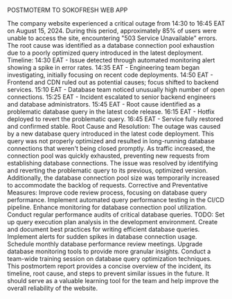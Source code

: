 POSTMOTERM TO SOKOFRESH WEB APP

The company website experienced a critical outage from 14:30 to 16:45 EAT on August 15, 2024. During this period, approximately 85% of users were unable to access the site, encountering "503 Service Unavailable" errors. The root cause was identified as a database connection pool exhaustion due to a poorly optimized query introduced in the latest deployment.
Timeline:
14:30 EAT - Issue detected through automated monitoring alert showing a spike in error rates.
14:35 EAT - Engineering team began investigating, initially focusing on recent code deployments.
14:50 EAT - Frontend and CDN ruled out as potential causes; focus shifted to backend services.
15:10 EAT - Database team noticed unusually high number of open connections.
15:25 EAT - Incident escalated to senior backend engineers and database administrators.
15:45 EAT - Root cause identified as a problematic database query in the latest code release.
16:15 EAT - Hotfix deployed to revert the problematic query.
16:45 EAT - Service fully restored and confirmed stable.
Root Cause and Resolution: The outage was caused by a new database query introduced in the latest code deployment. This query was not properly optimized and resulted in long-running database connections that weren't being closed promptly. As traffic increased, the connection pool was quickly exhausted, preventing new requests from establishing database connections.
The issue was resolved by identifying and reverting the problematic query to its previous, optimized version. Additionally, the database connection pool size was temporarily increased to accommodate the backlog of requests.
Corrective and Preventative Measures:
Improve code review process, focusing on database query performance.
Implement automated query performance testing in the CI/CD pipeline.
Enhance monitoring for database connection pool utilization.
Conduct regular performance audits of critical database queries.
TODO:
Set up query execution plan analysis in the development environment.
Create and document best practices for writing efficient database queries.
Implement alerts for sudden spikes in database connection usage.
Schedule monthly database performance review meetings.
Upgrade database monitoring tools to provide more granular insights.
Conduct a team-wide training session on database query optimization techniques.
This postmortem report provides a concise overview of the incident, its timeline, root cause, and steps to prevent similar issues in the future. It should serve as a valuable learning tool for the team and help improve the overall reliability of the website.

